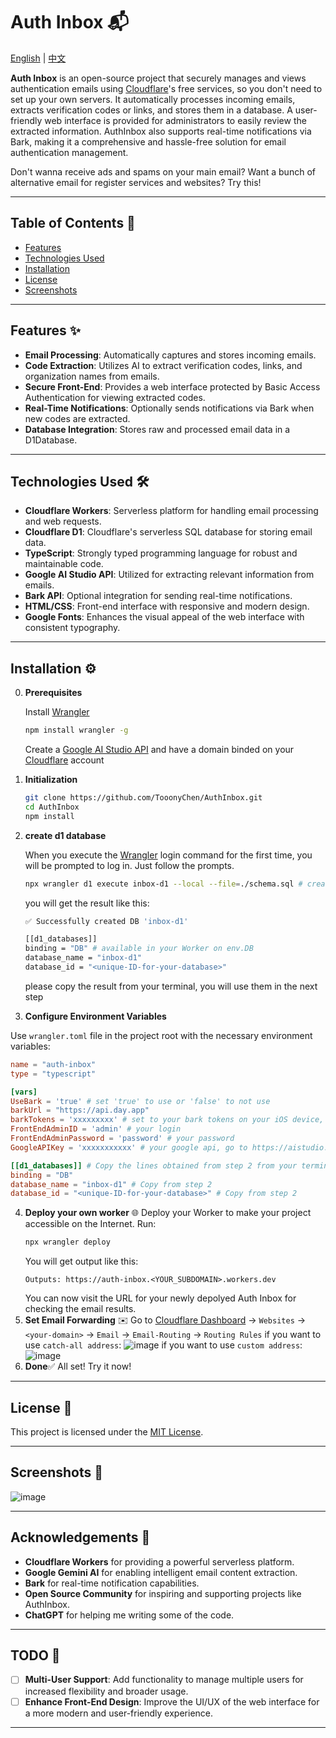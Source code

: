 # Auth Inbox 📬

[English](https://github.com/TooonyChen/AuthInbox/blob/main/README.md) | [中文](https://github.com/TooonyChen/AuthInbox/blob/main/README_CN.md)

**Auth Inbox** is an open-source project that securely manages and views authentication emails using [Cloudflare](https://cloudflare.com/)'s free services, so you don't need to set up your own servers. It automatically processes incoming emails, extracts verification codes or links, and stores them in a database. A user-friendly web interface is provided for administrators to easily review the extracted information. AuthInbox also supports real-time notifications via Bark, making it a comprehensive and hassle-free solution for email authentication management.

Don't wanna receive ads and spams on your main email? Want a bunch of alternative email for register services and websites? Try this! 

---

## Table of Contents 📑

- [Features](#features)
- [Technologies Used](#technologies-used)
- [Installation](#installation)
- [License](#license)
- [Screenshots](#Screenshots)

---

## Features ✨

- **Email Processing**: Automatically captures and stores incoming emails.
- **Code Extraction**: Utilizes AI to extract verification codes, links, and organization names from emails.
- **Secure Front-End**: Provides a web interface protected by Basic Access Authentication for viewing extracted codes.
- **Real-Time Notifications**: Optionally sends notifications via Bark when new codes are extracted.
- **Database Integration**: Stores raw and processed email data in a D1Database.

---

## Technologies Used 🛠️

- **Cloudflare Workers**: Serverless platform for handling email processing and web requests.
- **Cloudflare D1**: Cloudflare's serverless SQL database for storing email data.
- **TypeScript**: Strongly typed programming language for robust and maintainable code.
- **Google AI Studio API**: Utilized for extracting relevant information from emails.
- **Bark API**: Optional integration for sending real-time notifications.
- **HTML/CSS**: Front-end interface with responsive and modern design.
- **Google Fonts**: Enhances the visual appeal of the web interface with consistent typography.

---

## Installation ⚙️
0. **Prerequisites**

   Install [Wrangler](https://developers.cloudflare.com/workers/wrangler/get-started/)
   ```bash
   npm install wrangler -g
   ```
   Create a [Google AI Studio API](https://aistudio.google.com/) and have a domain binded on your [Cloudflare](https://dash.cloudflare.com/) account

2. **Initialization**

   ```bash
   git clone https://github.com/TooonyChen/AuthInbox.git
   cd AuthInbox
   npm install
   ```

3. **create d1 database**

   When you execute the [Wrangler](https://developers.cloudflare.com/workers/wrangler/get-started/) login command for the first time, you will be prompted to log in. Just follow the prompts.

   ```bash
   npx wrangler d1 execute inbox-d1 --local --file=./schema.sql # creating a d1 database called 'inbox-d1'
   ```
   you will get the result like this:
   ```bash
   ✅ Successfully created DB 'inbox-d1'

   [[d1_databases]]
   binding = "DB" # available in your Worker on env.DB
   database_name = "inbox-d1"
   database_id = "<unique-ID-for-your-database>"
   ```
   please copy the result from your terminal, you will use them in the next step

4. **Configure Environment Variables**

Use `wrangler.toml` file in the project root with the necessary environment variables:

   ```toml
   name = "auth-inbox"
   type = "typescript"
   
   [vars]
   UseBark = 'true' # set 'true' to use or 'false' to not use
   barkUrl = "https://api.day.app"
   barkTokens = 'xxxxxxxxx' # set to your bark tokens on your iOS device, download it from https://bark.day.app/
   FrontEndAdminID = 'admin' # your login
   FrontEndAdminPassword = 'password' # your password
   GoogleAPIKey = 'xxxxxxxxxxx' # your google api, go to https://aistudio.google.com/ to generate one if u dont have

   [[d1_databases]] # Copy the lines obtained from step 2 from your terminal.
   binding = "DB"
   database_name = "inbox-d1" # Copy from step 2
   database_id = "<unique-ID-for-your-database>" # Copy from step 2
   ```
4. **Deploy your own worker** 🌐
   Deploy your Worker to make your project accessible on the Internet. Run:
   ```bash
   npx wrangler deploy
   ```
   You will get output like this:
   ```
   Outputs: https://auth-inbox.<YOUR_SUBDOMAIN>.workers.dev
   ```
   You can now visit the URL for your newly depolyed Auth Inbox for checking the email results.
5. **Set Email Forwarding** ✉️
   Go to [Cloudflare Dashboard](https://dash.cloudflare.com/) -> `Websites` -> `<your-domain>` -> `Email` -> `Email-Routing` -> `Routing Rules`
   if you want to use `catch-all address`:
   ![image](https://github.com/user-attachments/assets/53e5a939-6b03-4ca6-826a-7a5f02f361ac)
   if you want to use `custom address`:
   ![image](https://github.com/user-attachments/assets/b0d0ab94-c2ad-4870-ac08-d53e64b2c880)
6. **Done**✅
   All set! Try it now!

   
---

## License 📜

This project is licensed under the [MIT License](LICENSE).

---

## Screenshots 📸

![image](https://github.com/user-attachments/assets/2a93c9a7-0fd9-404b-9bce-83a458f1c66e)

---

## Acknowledgements 🙏

- **Cloudflare Workers** for providing a powerful serverless platform.
- **Google Gemini AI** for enabling intelligent email content extraction.
- **Bark** for real-time notification capabilities.
- **Open Source Community** for inspiring and supporting projects like AuthInbox.
- **ChatGPT** for helping me writing some of the code.

---

## TODO 📝

- [ ] **Multi-User Support**: Add functionality to manage multiple users for increased flexibility and broader usage.
- [ ] **Enhance Front-End Design**: Improve the UI/UX of the web interface for a more modern and user-friendly experience.

---
